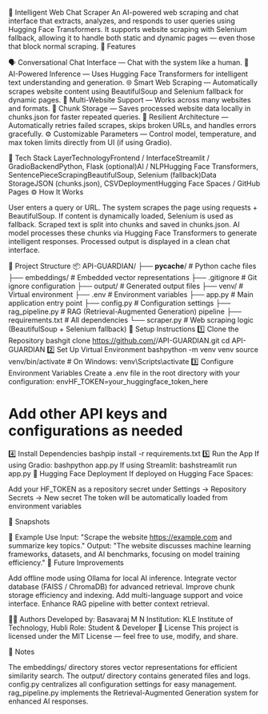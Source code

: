 🧠 Intelligent Web Chat Scraper
An AI-powered web scraping and chat interface that extracts, analyzes, and responds to user queries using Hugging Face Transformers. It supports website scraping with Selenium fallback, allowing it to handle both static and dynamic pages — even those that block normal scraping.
🚀 Features

🗣️ Conversational Chat Interface — Chat with the system like a human.
🧩 AI-Powered Inference — Uses Hugging Face Transformers for intelligent text understanding and generation.
🌐 Smart Web Scraping — Automatically scrapes website content using BeautifulSoup and Selenium fallback for dynamic pages.
📂 Multi-Website Support — Works across many websites and formats.
💾 Chunk Storage — Saves processed website data locally in chunks.json for faster repeated queries.
🧱 Resilient Architecture — Automatically retries failed scrapes, skips broken URLs, and handles errors gracefully.
⚙️ Customizable Parameters — Control model, temperature, and max token limits directly from UI (if using Gradio).

🧰 Tech Stack
LayerTechnologyFrontend / InterfaceStreamlit / GradioBackendPython, Flask (optional)AI / NLPHugging Face Transformers, SentencePieceScrapingBeautifulSoup, Selenium (fallback)Data StorageJSON (chunks.json), CSVDeploymentHugging Face Spaces / GitHub Pages
⚙️ How It Works

User enters a query or URL.
The system scrapes the page using requests + BeautifulSoup.
If content is dynamically loaded, Selenium is used as fallback.
Scraped text is split into chunks and saved in chunks.json.
AI model processes these chunks via Hugging Face Transformers to generate intelligent responses.
Processed output is displayed in a clean chat interface.

📁 Project Structure
📦 API-GUARDIAN/
├── __pycache__/          # Python cache files
├── embeddings/           # Embedded vector representations
├── .gitignore           # Git ignore configuration
├── output/              # Generated output files
├── venv/                # Virtual environment
├── .env                 # Environment variables
├── app.py               # Main application entry point
├── config.py            # Configuration settings
├── rag_pipeline.py      # RAG (Retrieval-Augmented Generation) pipeline
├── requirements.txt     # All dependencies
└── scraper.py           # Web scraping logic (BeautifulSoup + Selenium fallback)
🔧 Setup Instructions
1️⃣ Clone the Repository
bashgit clone https://github.com/<your-username>/API-GUARDIAN.git
cd API-GUARDIAN
2️⃣ Set Up Virtual Environment
bashpython -m venv venv
source venv/bin/activate  # On Windows: venv\Scripts\activate
3️⃣ Configure Environment Variables
Create a .env file in the root directory with your configuration:
envHF_TOKEN=your_huggingface_token_here
# Add other API keys and configurations as needed
4️⃣ Install Dependencies
bashpip install -r requirements.txt
5️⃣ Run the App
If using Gradio:
bashpython app.py
If using Streamlit:
bashstreamlit run app.py
🔑 Hugging Face Deployment
If deployed on Hugging Face Spaces:

Add your HF_TOKEN as a repository secret under Settings → Repository Secrets → New secret
The token will be automatically loaded from environment variables

📸 Snapshots

🧠 Example Use
Input:
"Scrape the website https://example.com and summarize key topics."
Output:
"The website discusses machine learning frameworks, datasets, and AI benchmarks, focusing on model training efficiency."
🧩 Future Improvements

Add offline mode using Ollama for local AI inference.
Integrate vector database (FAISS / ChromaDB) for advanced retrieval.
Improve chunk storage efficiency and indexing.
Add multi-language support and voice interface.
Enhance RAG pipeline with better context retrieval.

👨‍💻 Authors
Developed by: Basavaraj M N
Institution: KLE Institute of Technology, Hubli
Role: Student & Developer
🪪 License
This project is licensed under the MIT License — feel free to use, modify, and share.

📝 Notes

The embeddings/ directory stores vector representations for efficient similarity search.
The output/ directory contains generated files and logs.
config.py centralizes all configuration settings for easy management.
rag_pipeline.py implements the Retrieval-Augmented Generation system for enhanced AI responses.
